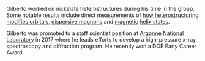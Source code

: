 Gilberto worked on nickelate heterostructures during his time in the group. Some notable results include direct measurements of [how heterostructuring modifies orbitals](/publications/#fabbris2016orbital), [dispersive magnons](/publications/#fabbris2017doping) and [magnetic](/publications/#hoffman2016oscillatory) [helix states](/publications/#fabbris2018emergent).

Gilberto was promoted to a staff scientist position at [Argonne National Laboratory](https://www.anl.gov/profile/gilberto-fabbris) in 2017 where he leads efforts to develop a high-pressure x-ray spectroscopy and diffraction program. He recently won a DOE Early Career Award.

